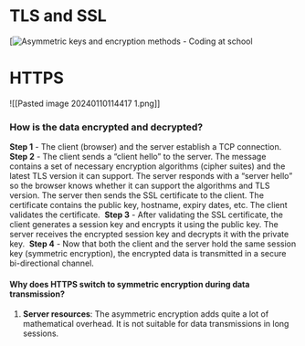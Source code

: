 # TLS and SSL

[![Asymmetric keys and encryption methods - Coding at school](https://codingatschool.weebly.com/uploads/2/6/8/8/26889801/1521514_orig.gif)


# HTTPS
![[Pasted image 20240110114417 1.png]]

### How is the data encrypted and decrypted?
**Step 1** - The client (browser) and the server establish a TCP connection.
**Step 2** - The client sends a “client hello” to the server. The message contains a set of necessary encryption algorithms (cipher suites) and the latest TLS version it can support. The server responds with a “server hello” so the browser knows whether it can support the algorithms and TLS version.
The server then sends the SSL certificate to the client. The certificate contains the public key, hostname, expiry dates, etc. The client validates the certificate. 
**Step 3** - After validating the SSL certificate, the client generates a session key and encrypts it using the public key. The server receives the encrypted session key and decrypts it with the private key. 
**Step 4** - Now that both the client and the server hold the same session key (symmetric encryption), the encrypted data is transmitted in a secure bi-directional channel.
#### Why does HTTPS switch to symmetric encryption during data transmission? 
1. **Server resources**: The asymmetric encryption adds quite a lot of mathematical overhead. It is not suitable for data transmissions in long sessions.